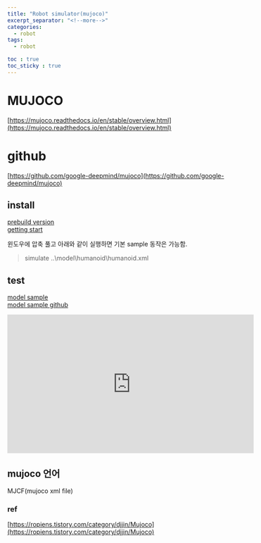 ```yaml
---
title: "Robot simulator(mujoco)"
excerpt_separator: "<!--more-->"
categories:
  - robot
tags:
  - robot

toc : true
toc_sticky : true
---
```


# MUJOCO
[https://mujoco.readthedocs.io/en/stable/overview.html](https://mujoco.readthedocs.io/en/stable/overview.html)

# github
[https://github.com/google-deepmind/mujoco](https://github.com/google-deepmind/mujoco)

## install
[prebuild version](https://github.com/google-deepmind/mujoco/releases)     
[getting start](https://mujoco.readthedocs.io/en/latest/programming/#getting-started)      

윈도우에 압축 풀고 아래와 같이 실행하면 기본 sample 동작은 가능함.
> simulate ..\model\humanoid\humanoid.xml
 
## test
[model sample](https://mujoco.readthedocs.io/en/stable/models.html)     
[model sample github](https://github.com/google-deepmind/mujoco_menagerie)     
<iframe width="560" height="315" src="https://www.youtube.com/embed/0ORsj_E17B0" frameborder="0" allowfullscreen></iframe>    

## mujoco 언어
MJCF(mujoco xml file)   

### ref
[https://ropiens.tistory.com/category/djjin/Mujoco](https://ropiens.tistory.com/category/djjin/Mujoco)    
